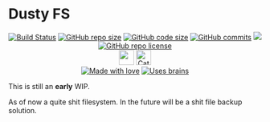 # Dusty FS


<p align="center">
    <a href="https://github.com/HeronErin/DustyFs/actions/workflows/tests.yml"><img src="https://github.com/HeronErin/DustyFs/actions/workflows/tests.yml/badge.svg" alt="Build Status"/></a>
    <a href="https://github.com/HeronErin/DustyFs"><img src="https://img.shields.io/github/repo-size/HeronErin/DustyFs.svg" alt="GitHub repo size"/></a>
    <a href="https://github.com/HeronErin/DustyFs"><img src="https://img.shields.io/github/languages/code-size/HeronErin/DustyFs.svg" alt="GitHub code size"/></a>
    <a href="https://github.com/HeronErin/DustyFs"><img src="https://img.shields.io/github/commit-activity/t/HeronErin/DustyFs" alt="GitHub commits"/></a>
    <a href="https://github.com/HeronErin/DustyFs"><img src="https://app.codacy.com/project/badge/Grade/fc0a376a5f114eb8b90c3ca342f689d5"/></a>
    <a href="https://raw.githubusercontent.com/HeronErin/DustyFs/main/LICENSE.txt"><img src="https://img.shields.io/github/license/HeronErin/DustyFs.svg" alt="GitHub repo license"/></a>
    <br/>
    <a href="https://github.com/HeronErin/DustyFs"><img src="https://web.archive.org/web/20231219000932if_/https://forthebadge.com/images/badges/60-percent-of-the-time-works-every-time.svg" height="30"/></a>    
    <a href="https://github.com/HeronErin/DustyFs"><img src="https://web.archive.org/web/20231221115844if_/https://forthebadge.com/images/featured/featured-contains-cat-gifs.svg" alt="Cat gifs" height="30"/></a>
    <br/>
    <a href="https://github.com/HeronErin/DustyFs"><img src="https://web.archive.org/web/20240106021450if_/https://forthebadge.com/images/badges/built-with-love.svg" alt="Made with love"/></a>
    <a href="https://github.com/HeronErin/DustyFs"><img src="https://web.archive.org/web/20240105130909if_/https://forthebadge.com/images/badges/uses-brains.svg" alt="Uses brains"/></a>
</p>


This is still an **early** WIP.

As of now a quite shit filesystem. In the future will be a shit file backup solution.

